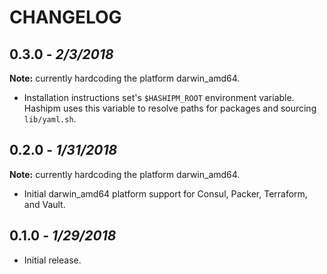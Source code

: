 CHANGELOG
=========

## 0.3.0 - *2/3/2018*

**Note:** currently hardcoding the platform darwin_amd64.

- Installation instructions set's `$HASHIPM_ROOT` environment variable. Hashipm uses this variable to resolve paths for packages and sourcing `lib/yaml.sh`.

## 0.2.0 - *1/31/2018*

**Note:** currently hardcoding the platform darwin_amd64.

- Initial darwin_amd64 platform support for Consul, Packer, Terraform, and Vault.

## 0.1.0 - *1/29/2018*

- Initial release.
